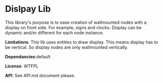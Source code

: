 # Dislpay Lib

This library's purpose is to ease creation of wallmounted nodes with a display on front side. For example, signs and clocks. Display can be dynamic and/or different for each node instance.

**Limitations**: This lib uses entities to draw display. This means display has to be vertical. So display nodes are only wallmounted vertically.

**Dependancies**:default

**License**: WTFPL

**API**: See API.md document please.
